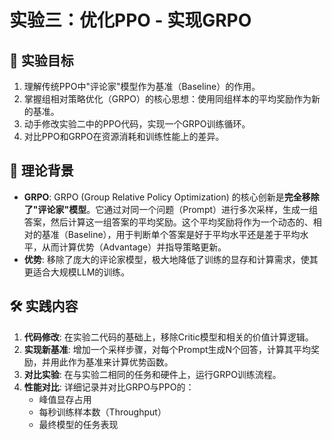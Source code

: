 # 实验三：优化PPO - 实现GRPO

## 🎯 实验目标
1. 理解传统PPO中"评论家"模型作为基准（Baseline）的作用。
2. 掌握组相对策略优化（GRPO）的核心思想：使用同组样本的平均奖励作为新的基准。
3. 动手修改实验二中的PPO代码，实现一个GRPO训练循环。
4. 对比PPO和GRPO在资源消耗和训练性能上的差异。

## 📖 理论背景
- **GRPO**: GRPO (Group Relative Policy Optimization) 的核心创新是**完全移除了"评论家"模型**。它通过对同一个问题（Prompt）进行多次采样，生成一组答案，然后计算这一组答案的平均奖励。这个平均奖励将作为一个动态的、相对的基准（Baseline），用于判断单个答案是好于平均水平还是差于平均水平，从而计算优势（Advantage）并指导策略更新。
- **优势**: 移除了庞大的评论家模型，极大地降低了训练的显存和计算需求，使其更适合大规模LLM的训练。

## 🛠️ 实践内容
1. **代码修改**: 在实验二代码的基础上，移除Critic模型和相关的价值计算逻辑。
2. **实现新基准**: 增加一个采样步骤，对每个Prompt生成N个回答，计算其平均奖励，并用此作为基准来计算优势函数。
3. **对比实验**: 在与实验二相同的任务和硬件上，运行GRPO训练流程。
4. **性能对比**: 详细记录并对比GRPO与PPO的：
    - 峰值显存占用
    - 每秒训练样本数（Throughput）
    - 最终模型的任务表现 